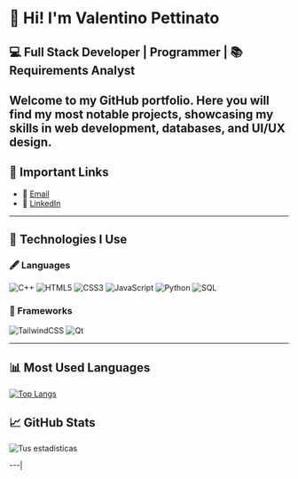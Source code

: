 # 👋 Hi! I'm Valentino Pettinato

## 💻 Full Stack Developer | Programmer | 📚 Requirements Analyst

Welcome to my GitHub portfolio. Here you will find my most notable projects, showcasing my skills in web development, databases, and UI/UX design.
---
## 🔗 Important Links

- 📧 [Email](mailto:valentinopettinato@gmail.com)  
- 💼 [LinkedIn](https://www.linkedin.com/in/valentino-pettinato-8355582a5)  

---

## 🚀 Technologies I Use

### 🖋 Languages
![C++](https://img.shields.io/badge/C%2B%2B-00599C?style=for-the-badge&logo=c%2B%2B&logoColor=white)
![HTML5](https://img.shields.io/badge/HTML5-E34F26?style=for-the-badge&logo=html5&logoColor=white)
![CSS3](https://img.shields.io/badge/CSS3-1572B6?style=for-the-badge&logo=css3&logoColor=white)
![JavaScript](https://img.shields.io/badge/JavaScript-323330?style=for-the-badge&logo=javascript&logoColor=F7DF1E)
![Python](https://img.shields.io/badge/Python-3776AB?style=for-the-badge&logo=python&logoColor=white)
![SQL](https://img.shields.io/badge/SQL-4479A1?style=for-the-badge&logo=postgresql&logoColor=white)



### 🧰 Frameworks
![TailwindCSS](https://img.shields.io/badge/TailwindCSS-06B6D4?style=for-the-badge&logo=tailwindcss&logoColor=white)
![Qt](https://img.shields.io/badge/Qt-41CD52?style=for-the-badge&logo=qt&logoColor=white)


---

## 📊 Most Used Languages

[![Top Langs](https://github-readme-stats.vercel.app/api/top-langs/?username=Petti23&layout=compact&theme=tokyonight)](https://github.com/TU_USUARIO)



## 📈 GitHub Stats


![Tus estadísticas](https://github-readme-stats.vercel.app/api?username=tuusuario&show_icons=true&theme=radical)

---|

